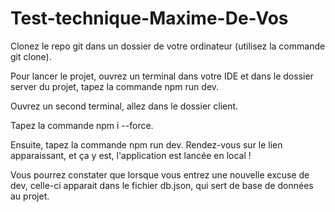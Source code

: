 # Test-technique-Maxime-De-Vos

Clonez le repo git dans un dossier de votre ordinateur (utilisez la commande git clone).

Pour lancer le projet, ouvrez un terminal dans votre IDE et dans le dossier server du projet, tapez la commande npm run dev.

Ouvrez un second terminal, allez dans le dossier client.

Tapez la commande npm i --force.

Ensuite, tapez la commande npm run dev. Rendez-vous sur le lien apparaissant, et ça y est, l'application est lancée en local !

Vous pourrez constater que lorsque vous entrez une nouvelle excuse de dev, celle-ci apparait dans le fichier db.json, qui sert de base de données au projet.
